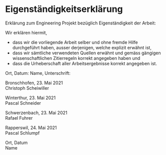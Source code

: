 # Eigenständigkeitserklärung

Erklärung zum Engineering Projekt bezüglich Eigenständigkeit der Arbeit:

Wir erklären hiermit,

- dass wir die vorliegende Arbeit selber und ohne fremde Hilfe durchgeführt haben, ausser derjenigen, welche explizit erwähnt ist,
- dass wir sämtliche verwendeten Quellen erwähnt und gemäss gängigen wissenschaftlichen Zitierregeln korrekt angegeben haben und
- dass die Urheberschaft aller Arbeitsergebnisse korrekt angegeben ist.

Ort, Datum:
Name, Unterschrift:

Bronschhofen, 23. Mai 2021\
Christoph Scheiwiller

Winterthur, 23. Mai 2021\
Pascal Schneider

Schwerzenbach, 23. Mai 2021\
Rafael Fuhrer

Rapperswil, 24. Mai 2021\
Pascal Schlumpf

Ort, Datum\
Name

